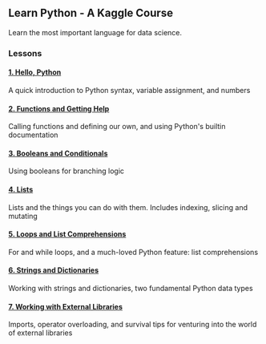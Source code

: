 ## Learn Python - A Kaggle Course

Learn the most important language for data science.

### Lessons

#### [1. Hello, Python](https://github.com/lis-r-barreto/learn-python-kaggle/blob/main/Exercise_Syntax%2C_Variables%2C_and_Numbers.ipynb)
A quick introduction to Python syntax, variable assignment, and numbers

#### [2. Functions and Getting Help](https://github.com/lis-r-barreto/learn-python-kaggle/blob/main/Exercise_Functions_and_Getting_Help.ipynb)
Calling functions and defining our own, and using Python's builtin documentation

#### [3. Booleans and Conditionals](https://github.com/lis-r-barreto/learn-python-kaggle/blob/main/Exercise_Booleans_and_Conditionals.ipynb)
Using booleans for branching logic

#### [4. Lists](https://github.com/lis-r-barreto/learn-python-kaggle/blob/main/Exercise_Lists.ipynb)
Lists and the things you can do with them. Includes indexing, slicing and mutating

#### [5. Loops and List Comprehensions](https://github.com/lis-r-barreto/learn-python-kaggle/blob/main/Exercise_Loops_and_List_Comprehensions.ipynb)
For and while loops, and a much-loved Python feature: list comprehensions

#### [6. Strings and Dictionaries](https://github.com/lis-r-barreto/learn-python-kaggle/blob/main/Exercise_Strings_and_Dictionaries.ipynb)
Working with strings and dictionaries, two fundamental Python data types

#### [7. Working with External Libraries](https://github.com/lis-r-barreto/learn-python-kaggle/blob/main/Exercise_Working_with_External_Libraries.ipynb)
Imports, operator overloading, and survival tips for venturing into the world of external libraries
